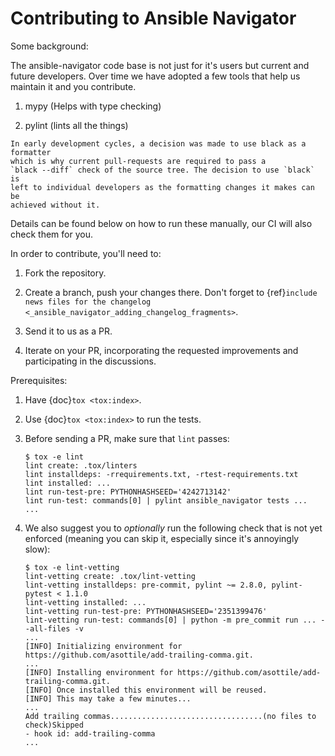 # Contributing to Ansible Navigator

Some background:

The ansible-navigator code base is not just for it's users but current and
future developers. Over time we have adopted a few tools that help us
maintain it and you contribute.

1. mypy (Helps with type checking)

2. pylint (lints all the things)

```{note}
In early development cycles, a decision was made to use black as a formatter
which is why current pull-requests are required to pass a
`black --diff` check of the source tree. The decision to use `black` is
left to individual developers as the formatting changes it makes can be
achieved without it.
```

Details can be found below on how to run these manually, our CI will also
check them for you.

In order to contribute, you'll need to:

1. Fork the repository.

2. Create a branch, push your changes there. Don't forget to
   {ref}`include news files for the changelog <_ansible_navigator_adding_changelog_fragments>`.

3. Send it to us as a PR.

4. Iterate on your PR, incorporating the requested improvements
   and participating in the discussions.

Prerequisites:

1. Have {doc}`tox <tox:index>`.

2. Use {doc}`tox <tox:index>` to run the tests.

3. Before sending a PR, make sure that `lint` passes:

   ```shell-session
   $ tox -e lint
   lint create: .tox/linters
   lint installdeps: -rrequirements.txt, -rtest-requirements.txt
   lint installed: ...
   lint run-test-pre: PYTHONHASHSEED='4242713142'
   lint run-test: commands[0] | pylint ansible_navigator tests ...
   ...
   ```

4. We also suggest you to _optionally_ run the following check that is
   not yet enforced (meaning you can skip it, especially since it's
   annoyingly slow):

   ```shell-session
   $ tox -e lint-vetting
   lint-vetting create: .tox/lint-vetting
   lint-vetting installdeps: pre-commit, pylint ~= 2.8.0, pylint-pytest < 1.1.0
   lint-vetting installed: ...
   lint-vetting run-test-pre: PYTHONHASHSEED='2351399476'
   lint-vetting run-test: commands[0] | python -m pre_commit run ... --all-files -v
   ...
   [INFO] Initializing environment for https://github.com/asottile/add-trailing-comma.git.
   ...
   [INFO] Installing environment for https://github.com/asottile/add-trailing-comma.git.
   [INFO] Once installed this environment will be reused.
   [INFO] This may take a few minutes...
   ...
   Add trailing commas..................................(no files to check)Skipped
   - hook id: add-trailing-comma
   ...
   ```
